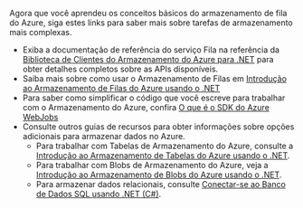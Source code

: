 
Agora que você aprendeu os conceitos básicos do armazenamento de fila do Azure, siga estes links para saber mais sobre tarefas de armazenamento mais complexas.

* Exiba a documentação de referência do serviço Fila na referência da [Biblioteca de Clientes do Armazenamento do Azure para .NET](http://go.microsoft.com/fwlink/?LinkID=390731) para obter detalhes completos sobre as APIs disponíveis.
* Saiba mais sobre como usar o Armazenamento de Filas em [Introdução ao Armazenamento de Filas do Azure usando o .NET](../articles/storage/storage-dotnet-how-to-use-queues.md)
* Para saber como simplificar o código que você escreve para trabalhar com o Armazenamento do Azure, confira [O que é o SDK do Azure WebJobs](../articles/app-service-web/websites-dotnet-webjobs-sdk.md)
* Consulte outros guias de recursos para obter informações sobre opções adicionais para armazenar dados no Azure.
  * Para trabalhar com Tabelas de Armazenamento do Azure, consulte a [Introdução ao Armazenamento de Tabelas do Azure usando o .NET](../articles/storage/storage-dotnet-how-to-use-tables.md).
  * Para trabalhar com Blobs de Armazenamento do Azure, veja a [Introdução ao Armazenamento de Blobs do Azure usando o .NET](../articles/storage/storage-dotnet-how-to-use-blobs.md).
  * Para armazenar dados relacionais, consulte [Conectar-se ao Banco de Dados SQL usando .NET (C#)](../articles/sql-database/sql-database-develop-dotnet-simple.md).



<!--HONumber=Nov16_HO3-->


